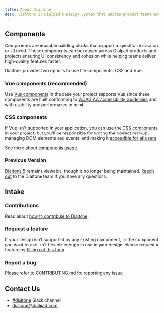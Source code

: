 ```yaml
---
title: About Dialtone
desc: Dialtone is Dialpad's Design System that unites product teams around a common visual language.
---
```


## Components

Components are reusable building blocks that support a specific interaction or UI need. These components can be reused across Dialpad products and projects
ensuring UI consistency and cohesion while helping teams deliver high-quality features faster.

Dialtone provides two options to use the components: CSS and Vue.

### Vue components (recommended)

Use [Vue components](https://vue.dialpad.design/) in the case your project supports Vue since these components are built conforming to [WCAG AA Accessibility Guidelines](https://www.w3.org/WAI/standards-guidelines/wcag/glance/)
and with usability and performance in mind.

### CSS components

If Vue isn't supported in your application, you can use the [CSS components](../components/avatar/) in your project, but you'll be responsible
for writing the correct markup, managing DOM elements and events, and making it [accessible for all users](../getting-started/accessibility/fundamentals/).

See more about [components usage](../getting-started/usage/#components).

### Previous Version

[Dialtone 5](https://dialpad.design/version5/) remains viewable, though is no longer being maintained. [Reach out](#contact-us) to the Dialtone team if you have any questions.

## Intake

### Contributions

Read about [how to contribute to Dialtone](../about/contributing/).

### Request a feature

If your design isn't supported by any existing component, or the component you want to use isn't flexible enough to use in your design,
please request a feature by [filling out this form](https://forms.monday.com/forms/8a9a6ff69d7e9f95caee029c2806e2c1?r=use1).

### Report a bug

Please refer to [CONTRIBUTING.md](https://github.com/dialpad/dialtone/blob/staging/.github/CONTRIBUTING.md#bug-report)
for reporting any issue.

## Contact Us

- [#dialtone](https://dialpad.slack.com/messages/dialtone/) Slack channel
- [dialtone@dialpad.com](mailto:dialtone@dialpad.com)

